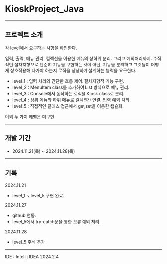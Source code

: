 # KioskProject_Java
---------------------------------------------------------------------------------------------

## 프로젝트 소개

각 level에서 요구하는 사항을 확인한다.

입력, 출력, 메뉴 관리, 컬렉션을 이용한 메뉴의 상하위 분리. 그리고 예외처리까지.
수직적인 절차지향으로 단순히 기능을 구현하는 것이 아닌, 기능을 분리하고 그것들이 어떻게 상호작용해 나가야 하는지 로직을 상상하며 설계하는 능력을 요구한다.

- level_1 : 입력 처리와 간단한 흐름 제어. 절차지향적 기능 구현.
- level_2 : MenuItem class를 추가하여 List 방식으로 메뉴 관리.
- level_3 : Console에서 동작하는 로직을 Kiosk class로 분리.
- level_4 : 상위 메뉴와 하위 메뉴로 컬렉션간 연결. 입력 예외 처리.
- level_5 : 직접적인 클래스 접근에서 get,set을 이용한 캡슐화.

이외 두 가지 레벨은 미구현.

---------------------------------------------------------------------------------------------

## 개발 기간

* 2024.11.21(목) ~ 2024.11.28(목)

----------------------------------------------------------------------------------------------

## 기록

2024.11.21

- level_1 ~ level_5 구현 완료.

2024.11.27

- github 연동.
- level_5에서 try-catch문을 통한 오류 예외 처리.

2024.11.28

- level_5 주석 추가

-----------------------------------------------------------------------------

IDE : Intellij IDEA 2024.2.4